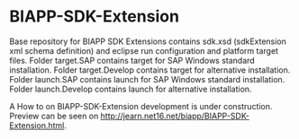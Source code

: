 # BIAPP-SDK-Extension
Base repository for BIAPP SDK Extensions contains sdk.xsd (sdkExtension xml schema definition) and eclipse run configuration and platform target files.
Folder target.SAP contains target for SAP Windows standard installation.
Folder target.Develop contains target for alternative installation.
Folder launch.SAP contains launch for SAP Windows standard installation.
Folder launch.Develop contains launch for alternative installation.

A How to on BIAPP-SDK-Extension development is under construction. Preview can be seen on http://jearn.net16.net/biapp/BIAPP-SDK-Extension.html.
